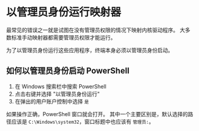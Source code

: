 # 以管理员身份运行映射器
最常见的错误之一就是试图在没有管理员权限的情况下映射内核驱动程序。
大多数标准手动映射器都需要管理员权限才能运行。 

为了以管理员身份运行这些应用程序，终端本身必须以管理员身份启动。

## 如何以管理员身份启动 PowerShell
1. 在 Windows 搜索栏中搜索 PowerShell
2. 点击右键并选择 "以管理员身份运行"
3. 在弹出的用户账户控制中选择 `是`

如果操作正确，PowerShell 窗口就会打开。 
其中一个主要区别是，默认选择的路径应该是 `C:\Windows\system32`，窗口标题中也应该有 `管理员:`。